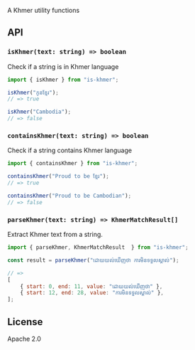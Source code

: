 A Khmer utility functions

## API

### `isKhmer(text: string) => boolean`

Check if a string is in Khmer language

```js
import { isKhmer } from "is-khmer";

isKhmer("កូនខ្មែរ");
// => true

isKhmer("Cambodia");
// => false
```

### `containsKhmer(text: string) => boolean`

Check if a string contains Khmer language

```js
import { containsKhmer } from "is-khmer";

containsKhmer("Proud to be ខ្មែរ");
// => true

containsKhmer("Proud to be Cambodian");
// => false
```

### `parseKhmer(text: string) => KhmerMatchResult[]`

Extract Khmer text from a string.


```js
import { parseKhmer, KhmerMatchResult  } from "is-khmer";

const result = parseKhmer("ដោយយល់ឃើញថា ការមិនទទួលស្គាល់");

// =>
[
	{ start: 0, end: 11, value: "ដោយយល់ឃើញថា" },
	{ start: 12, end: 28, value: "ការមិនទទួលស្គាល់" },
];
```


## License

Apache 2.0